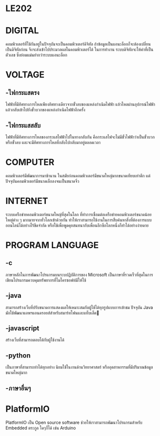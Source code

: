 # LE202

# DIGITAL
คอมพิวเตอร์ที่ใช้กันอยู่ในปัจจุบันจะเป็นคอมพิวเตอร์ดิจิทัล ถ้าข้อมูลเป็นแอนะล็อกก็จะต้องเปลี่ยน เป็นดิจิทัลก่อน จึงจะส่งเข้าไปประมวลผลในคอมพิวเตอร์ได้ ในการทำงาน ระบบดิจิทัลจะให้ค่าที่เป็นตัวเลข ซึ่งย่อมแม่นยำกว่าระบบแอนะล็อก
# VOLTAGE
## -ไฟกระแสตรง 
ไฟฟ้าที่มีทิศทางการไหลเพียงทิศทางเดียวจากขั้วลบของแหล่งกำเนิดไฟฟ้า แล้วไหลผ่านอุปกรณ์ไฟฟ้า แล้วกลับเข้าไปยังขั้วบวกของแหล่งกำเนิดไฟฟ้าอีกครั้ง
## -ไฟกระแสสลับ 
ไฟฟ้าที่มีทิศทางการไหลของกระแสไฟฟ้าไปในทางกลับกัน คือกระแสไฟจะไม่มีขั้วไฟฟ้าว่าเป็นขั้วบวกหรือขั้วลบ และจะมีทิศทางการไหลที่กลับไปกลับมาอยู่ตลอดเวลา
# COMPUTER
คอมพิวเตอร์มีพัฒนาการมาช้านาน ในสมัยก่อนคอมพิวเตอร์มีขนาดใหญ่มากขนาดเทียบเท่าตึก แต่ปัจจุบันคอมพิวเตอร์มีขนาดเล็กลงจนเป็นขนาดจิ๋ว
# INTERNET
ระบบเครือข่ายคอมพิวเตอร์ขนาดใหญ่ที่สุดในโลก ที่ทำการเชื่อมต่อเครือข่ายคอมพิวเตอร์ขนาดน้อยใหญ่ต่าง ๆ มากมายจากทั่วโลกเข้าด้วยกัน ทำให้เราสามารถใช้งานในการสืบค้นหาสิ่งที่ต้องการแบบออนไลน์ได้อย่างไร้ขีดจำกัด หรือใช้เพื่อพูดคุยสนทนากับเพื่อนอีกซีกโลกหนึ่งก็ทำได้อย่างง่ายดาย
# PROGRAM LANGUAGE
## -c
ภาษาหลักในการพัฒนาโปรแกรมบนระบปฏิบัติการของ Microsoft เป็นภาษาที่รวดเร็วที่สุดในการเขียนโปรแกรมควบคุมทรัพยากรที่ไมโครซอฟท์มีให้ใช้
## -java
สามารถสร้างเว็บที่ปรับขนาดการแสดงผลให้เหมาะสมกับผู้ใช้ได้ทุกรูปแบบการเข้าชม ปัจจุบัน Java มักใช้พัฒนาแอพฯแอนดรอยส์สำหรับสมาร์ทโฟนและแท็บเล็ต
## -javascript
สร้างเว็บที่สามารถตอบโต้กับผู้ใช้งานได้
## -python
เป็นภาษาที่สามารถทำได้ทุกอย่าง นิยมใช้ในงานด้านวิทยาศาสตร์ หรืออุตสาหกรรมที่มีปริมาณข้อมูลขนาดใหญ่มาก
## -ภาษาอื่นๆ
# PlatformIO
PlatformIO เป็น Open source software ช่วยให้เราสามารถพัฒนาโปรแกรมสําหรับ Embedded ตระกูล ใดๆก็ได้ เช่น Arduino
